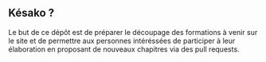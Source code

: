 ## Késako ?

Le but de ce dépôt est de préparer le découpage des formations à venir sur le site et de permettre aux personnes intéréssées de participer à leur élaboration en proposant de nouveaux chapitres via des pull requests.

